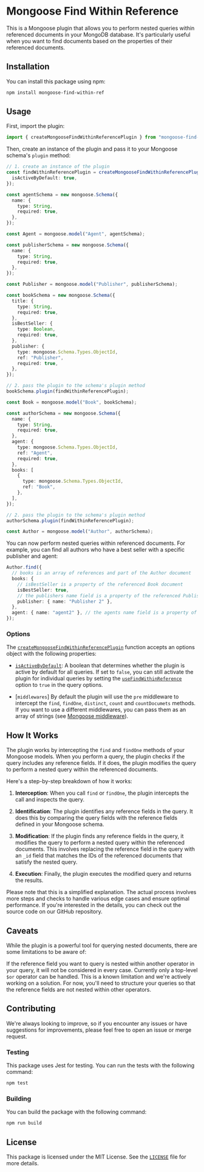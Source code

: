 # Mongoose Find Within Reference

This is a Mongoose plugin that allows you to perform nested queries within referenced documents in your MongoDB database. It's particularly useful when you want to find documents based on the properties of their referenced documents.

## Installation

You can install this package using npm:

```sh
npm install mongoose-find-within-ref
```

## Usage

First, import the plugin:

```typescript
import { createMongooseFindWithinReferencePlugin } from "mongoose-find-within-ref";
```

Then, create an instance of the plugin and pass it to your Mongoose schema's `plugin` method:

```typescript
// 1. create an instance of the plugin
const findWithinReferencePlugin = createMongooseFindWithinReferencePlugin({
  isActiveByDefault: true,
});

const agentSchema = new mongoose.Schema({
  name: {
    type: String,
    required: true,
  },
});

const Agent = mongoose.model("Agent", agentSchema);

const publisherSchema = new mongoose.Schema({
  name: {
    type: String,
    required: true,
  },
});

const Publisher = mongoose.model("Publisher", publisherSchema);

const bookSchema = new mongoose.Schema({
  title: {
    type: String,
    required: true,
  },
  isBestSeller: {
    type: Boolean,
    required: true,
  },
  publisher: {
    type: mongoose.Schema.Types.ObjectId,
    ref: "Publisher",
    required: true,
  },
});

// 2. pass the plugin to the schema's plugin method
bookSchema.plugin(findWithinReferencePlugin);

const Book = mongoose.model("Book", bookSchema);

const authorSchema = new mongoose.Schema({
  name: {
    type: String,
    required: true,
  },
  agent: {
    type: mongoose.Schema.Types.ObjectId,
    ref: "Agent",
    required: true,
  },
  books: [
    {
      type: mongoose.Schema.Types.ObjectId,
      ref: "Book",
    },
  ],
});

// 2. pass the plugin to the schema's plugin method
authorSchema.plugin(findWithinReferencePlugin);

const Author = mongoose.model("Author", authorSchema);
```

You can now perform nested queries within referenced documents. For example, you can find all authors who have a best seller with a specific publisher and agent:

```typescript
Author.find({
  // books is an array of references and part of the Author document
  books: {
    // isBestSeller is a property of the referenced Book document
    isBestSeller: true,
    // the publishers name field is a property of the referenced Publisher document inside the referenced book document
    publisher: { name: "Publisher 2" },
  },
  agent: { name: "agent2" }, // the agents name field is a property of the referenced Agent document inside the Author document
});
```

### Options

The [`createMongooseFindWithinReferencePlugin`](command:_github.copilot.openSymbolInFile?%5B%22src%2Findex.ts%22%2C%22createMongooseFindWithinReferencePlugin%22%5D "src/index.ts") function accepts an options object with the following properties:

- [`isActiveByDefault`](command:_github.copilot.openSymbolInFile?%5B%22src%2Findex.ts%22%2C%22isActiveByDefault%22%5D "src/index.ts"): A boolean that determines whether the plugin is active by default for all queries. If set to `false`, you can still activate the plugin for individual queries by setting the [`useFindWithinReference`](command:_github.copilot.openSymbolInFile?%5B%22src%2Findex.ts%22%2C%22useFindWithinReference%22%5D "src/index.ts") option to `true` in the query options.

- [`middlewares`] By default the plugin will use the `pre` middleware to intercept the `find`, `findOne`, `distinct`, `count` and `countDocumets` methods. If you want to use a different middlewares, you can pass them as an array of strings (see [Mongoose middleware](https://mongoosejs.com/docs/middleware.html)).

## How It Works

The plugin works by intercepting the `find` and `findOne` methods of your Mongoose models. When you perform a query, the plugin checks if the query includes any reference fields. If it does, the plugin modifies the query to perform a nested query within the referenced documents.

Here's a step-by-step breakdown of how it works:

1. **Interception**: When you call `find` or `findOne`, the plugin intercepts the call and inspects the query.

2. **Identification**: The plugin identifies any reference fields in the query. It does this by comparing the query fields with the reference fields defined in your Mongoose schema.

3. **Modification**: If the plugin finds any reference fields in the query, it modifies the query to perform a nested query within the referenced documents. This involves replacing the reference field in the query with an `_id` field that matches the IDs of the referenced documents that satisfy the nested query.

4. **Execution**: Finally, the plugin executes the modified query and returns the results.

Please note that this is a simplified explanation. The actual process involves more steps and checks to handle various edge cases and ensure optimal performance. If you're interested in the details, you can check out the source code on our GitHub repository.

## Caveats

While the plugin is a powerful tool for querying nested documents, there are some limitations to be aware of:

If the reference field you want to query is nested within another operator in your query, it will not be considered in every case. Currently only a top-level `$or` operator can be handled. This is a known limitation and we're actively working on a solution. For now, you'll need to structure your queries so that the reference fields are not nested within other operators.

## Contributing

We're always looking to improve, so if you encounter any issues or have suggestions for improvements, please feel free to open an issue or merge request.

### Testing

This package uses Jest for testing. You can run the tests with the following command:

```sh
npm test
```

### Building

You can build the package with the following command:

```sh
npm run build
```

## License

This package is licensed under the MIT License. See the [`LICENSE`](command:_github.copilot.openRelativePath?%5B%22LICENSE%22%5D "LICENSE") file for more details.
